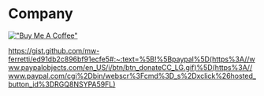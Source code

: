# Company 
[!["Buy Me A Coffee"](https://www.buymeacoffee.com/assets/img/custom_images/orange_img.png)](https://www.buymeacoffee.com/pntrirofficial)
 
https://gist.github.com/mw-ferretti/ed91db2c896bf91ecfe5#:~:text=%5B!%5Bpaypal%5D(https%3A//www.paypalobjects.com/en_US/i/btn/btn_donateCC_LG.gif)%5D(https%3A//www.paypal.com/cgi%2Dbin/webscr%3Fcmd%3D_s%2Dxclick%26hosted_button_id%3DRGQ8NSYPA59FL)
